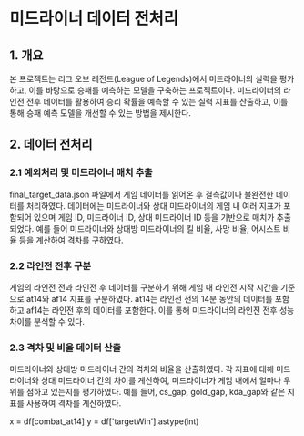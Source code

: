 # 미드라이너 데이터 전처리

## 1. 개요
본 프로젝트는 리그 오브 레전드(League of Legends)에서 미드라이너의 실력을 평가하고, 이를 바탕으로 승패를 예측하는 모델을 구축하는 프로젝트이다. 미드라이너의 라인전 전후 데이터를 활용하여 승리 확률을 예측할 수 있는 실력 지표를 산출하고, 이를 통해 승패 예측 모델을 개선할 수 있는 방법을 제시한다.

## 2. 데이터 전처리
### 2.1 예외처리 및 미드라이너 매치 추출
final_target_data.json 파일에서 게임 데이터를 읽어온 후 결측값이나 불완전한 데이터를 처리하였다. 데이터에는 미드라이너와 상대 미드라이너의 게임 내 여러 지표가 포함되어 있으며 게임 ID, 미드라이너 ID, 상대 미드라이너 ID 등을 기반으로 매치가 추출되었다. 예를 들어 미드라이너와 상대방 미드라이너의 킬 비율, 사망 비율, 어시스트 비율 등을 계산하여 격차를 구하였다.

### 2.2 라인전 전후 구분
게임의 라인전 전과 라인전 후 데이터를 구분하기 위해 게임 내 라인전 시작 시간을 기준으로 at14와 af14 지표를 구분하였다. at14는 라인전 전의 14분 동안의 데이터를 포함하고 af14는 라인전 후의 데이터를 포함한다. 이를 통해 미드라이너의 라인전 전후 성능 차이를 분석할 수 있다.

### 2.3 격차 및 비율 데이터 산출
미드라이너와 상대방 미드라이너 간의 격차와 비율을 산출하였다. 각 지표에 대해 미드라이너와 상대 미드라이너 간의 차이를 계산하여, 미드라이너가 게임 내에서 얼마나 우위를 점하고 있는지를 평가하였다. 예를 들어, cs_gap, gold_gap, kda_gap와 같은 지표를 사용하여 격차를 계산하였다.

x = df[combat_at14]
y = df['targetWin'].astype(int)

